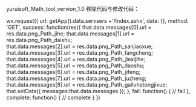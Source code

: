 yuruisoft_Math_tool_vervion_1.0
移除代码与修改代码：


wx.request({
      url: getApp().data.servsers +'/Index.ashx',
      data: {},
      method: 'GET', 
      success: function(res){
        that.data.messages[0].url = res.data.png_Path_jihe;	
        that.data.messages[1].url = res.data.png_Path_daishu;	   
        that.data.messages[2].url = res.data.png_Path_sanjiaoxue;	
        that.data.messages[3].url = res.data.png_Path_fangcheng;	     
        that.data.messages[4].url = res.data.png_Path_jiexijihe;	      
        that.data.messages[5].url = res.data.png_Path_daoshu;	  
        that.data.messages[6].url = res.data.png_Path_jifeng;	
        that.data.messages[7].url = res.data.png_Path_juzheng;	       
        that.data.messages[8].url = res.data.png_Path_gailvhetongjixue;	
        that.setData({
          messages:that.data.messages
        });
      },
      fail: function() {
        // fail
      },
      complete: function() {
        // complete
      }
    })